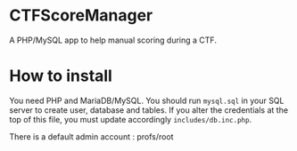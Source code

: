 # CTFScoreManager
A PHP/MySQL app to help manual scoring during a CTF.

# How to install

You need PHP and MariaDB/MySQL. You should run `mysql.sql` in your SQL server to create user, database and tables. If you alter the credentials at the top of this file, you must update accordingly `includes/db.inc.php`.

There is a default admin account : profs/root 
